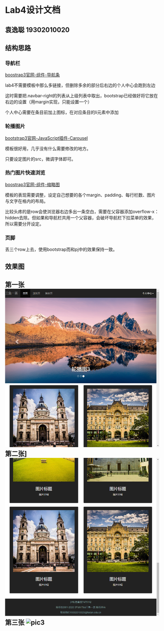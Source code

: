 # Lab4设计文档
袁逸聪 19302010020
--------
## 结构思路

### 导航栏

[boostrap3官网-组件-导航条](https://v3.bootcss.com/components/#navbar)

lab4不需要模板中那么多链接，但删除多余的部分后右边的个人中心会跑到左边

这时需要把.navbar-right的列表从上级列表中取出，bootstrap已经做好将它放在右边的设置（用margin实现，只能设置一个）

个人中心需要在条目前加上图标，在对应条目的li元素中添加<span class="glyphicon glyphicon-**选择想要的图标**" aria-hidden="true"></span>

### 轮播图片

[bootstrap3官网-JavaScript插件-Carousel](https://v3.bootcss.com/javascript/#carousel)

模板很好用，几乎没有什么需要修改的地方。

只要设定图片的src，微调字体即可。

### 热门图片快速浏览

[boostrap3官网-组件-缩略图](https://v3.bootcss.com/components/#thumbnails)

模板的表现需要调整，设定自己想要的各个margin、padding、每行栏数、图片与文字在格内的布局。

比较头疼的是row会使浏览器右边多出一条空白，需要在父容器添加overflow-x：hidden去除。但如果和导航栏共用一个父容器，会破坏导航栏下拉菜单的效果，所以需要分开设定。

### 页脚

丢三个row上去，使用bootstrap而和pj中的效果保持一致。

## 效果图
第一张
![pic1](./images/designDoc/截图1.jpg)
第二张]
![pic2](./images/designDoc/截图2.jpg)
第三张
![pic3](./images/designDoc/截图3.jpg)
------
